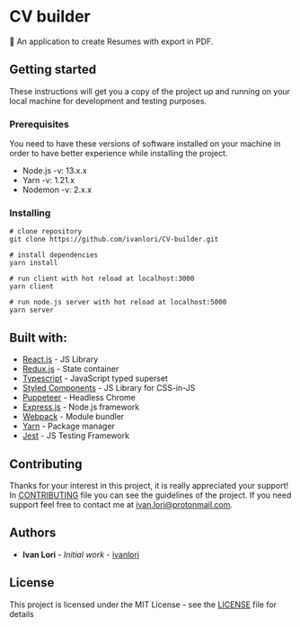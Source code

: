 # CV builder

📝 An application to create Resumes with export in PDF.

## Getting started

These instructions will get you a copy of the project up and running on your local machine for development and testing purposes.

### Prerequisites

You need to have these versions of software installed on your machine in order to have better experience while installing the project.

- Node.js -v: 13.x.x
- Yarn -v: 1.21.x
- Nodemon -v: 2.x.x

### Installing

```
# clone repository
git clone https://github.com/ivanlori/CV-builder.git

# install dependencies
yarn install

# run client with hot reload at localhost:3000
yarn client

# run node.js server with hot reload at localhost:5000
yarn server
```

## Built with:

- [React.js](https://reactjs.org/) - JS Library
- [Redux.js](https://redux.js.org/) - State container
- [Typescript](https://www.typescriptlang.org/) - JavaScript typed superset
- [Styled Components](https://styled-components.com/) - JS Library for CSS-in-JS
- [Puppeteer](https://github.com/puppeteer/puppeteer) - Headless Chrome
- [Express.js](https://expressjs.com) - Node.js framework
- [Webpack](https://webpack.js.org/) - Module bundler
- [Yarn](https://yarnpkg.com/) - Package manager
- [Jest](https://jestjs.io/) - JS Testing Framework

## Contributing

Thanks for your interest in this project, it is really appreciated your support!
In [CONTRIBUTING](CONTRIBUTING) file you can see the guidelines of the project. If you need support feel free to contact me at [ivan.lori@protonmail.com](mailto:ivan.lori@protonmail.com).

## Authors

- **Ivan Lori** - _Initial work_ - [ivanlori](https://github.com/ivanlori)

## License

This project is licensed under the MIT License - see the [LICENSE](LICENSE) file for details
